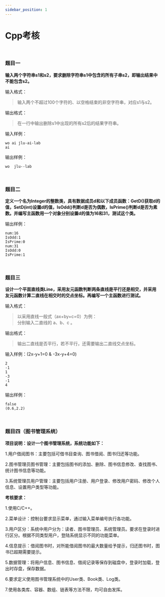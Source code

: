 ```yaml
---
sidebar_position: 1
---
```


# Cpp考核

<br />

### 题目一

**输入两个字符串s1和s2，要求删除字符串s1中包含的所有子串s2，即输出结果中不能包含s2。**

输入格式：
> 输入两个不超过100个字符的、以空格结束的非空字符串，对应s1与s2。

输出格式：
> 在一行中输出删除s1中出现的所有s2后的结果字符串。

输入样例：

```
wo ai jlu-ai-lab
ai
```

输出样例：

```
wo  jlu--lab
```

<br />

### 题目二

**定义一个名为Integer的整数类，具有数据成员d和以下成员函数：GetD()获取d的值，SetD(int)设置d的值，IsOdd()判断d是否为偶数，IsPrime()判断d是否为素数。并编写主函数用一个对象分别设置d的值为16和31，测试这个类。**

输出样例：

```
num:16
IsOdd:1
IsPrime:0
num:31
IsOdd:0
IsPrime:1
```

<br />

### 题目三

**设计一个平面直线类Line，采用友元函数判断两条直线是平行还是相交，并采用友元函数计算二直线在相交时的交点坐标。再编写一个主函数进行测试。**

输入格式：
> 以采用直线一般式（ax+by+c=0）为例：<br />分别输入二直线的 a、b、c 。

输出格式：
> 输出二直线是否平行，若不平行，还需要输出二直线交点坐标。

输入样例：(2x-y+1=0 & -3x-y+4=0)

```
2
-1
1
-3
-1
4
```

输出样例：

```
false
(0.6,2.2)
```

<br />

### 题目四（图书管理系统）

**项目说明：设计一个图书管理系统，系统功能如下：**

1.用户借阅图书：主要包括可借书目查询、图书借阅、图书归还等功能。

2.图书管理员图书管理：主要包括图书的添加、删除、图书信息修改、查找图书、统计图书信息等功能。

3.系统管理员用户管理：主要包括用户注册、用户登录、修改用户密码、修改个人信息、设置用户类型等功能。

**考核要求：**

1.使用C/C++。

2.菜单设计：控制台要求显示菜单，通过输入菜单编号执行各功能。

3.用户区分：系统中用户分为：读者、图书管理员、系统管理员。要求在登录时进行区分。根据不同类型用户，登陆系统显示不同的功能菜单。

4.信息提示：借阅图书时，对所能借阅图书的最大数量给予提示，归还图书时，图书已超期需要提示。

5.数据管理：将用户信息、图书信息、借阅记录等保存到磁盘中，登录时加载，登出时存盘，保存数据。

6.要求定义使用图书管理系统中的User类、Book类、Log类。

7.使用各类库、容器、数组、链表等方法不限，均可自由发挥。
